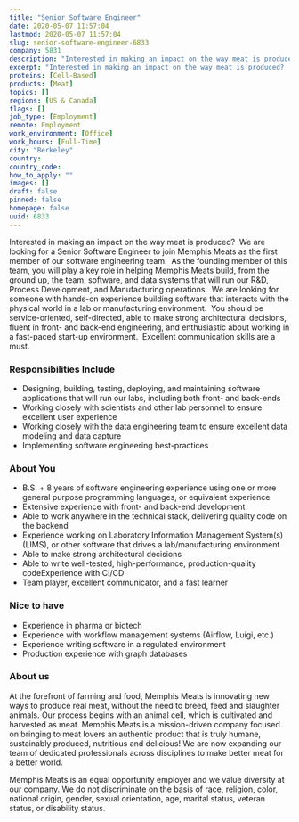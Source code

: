 ```yaml
---
title: "Senior Software Engineer"
date: 2020-05-07 11:57:04
lastmod: 2020-05-07 11:57:04
slug: senior-software-engineer-6833
company: 5831
description: "Interested in making an impact on the way meat is produced?  We are looking for a Senior Software Engineer to join Memphis Meats as the first member of our software engineering team.  As the founding member of this team, you will play a key role in helping Memphis Meats build, from the ground up, the team, software, and data systems that will run our R&D, Process Development, and Manufacturing operations.  We are looking for someone with hands-on experience building software that interacts with the physical world in a lab or manufacturing environment.  You should be service-oriented, se"
excerpt: "Interested in making an impact on the way meat is produced?  We are looking for a Senior Software Engineer to join Memphis Meats as the first member of our software engineering team.  As the founding member of this team, you will play a key role in helping Memphis Meats build, from the ground up, the team, software, and data systems that will run our R&D, Process Development, and Manufacturing operations.  We are looking for someone with hands-on experience building software that interacts with the physical world in a lab or manufacturing environment.  You should be service-oriented, se"
proteins: [Cell-Based]
products: [Meat]
topics: []
regions: [US & Canada]
flags: []
job_type: [Employment]
remote: Employment
work_environment: [Office]
work_hours: [Full-Time]
city: "Berkeley"
country: 
country_code: 
how_to_apply: ""
images: []
draft: false
pinned: false
homepage: false
uuid: 6833
---
```

<p>Interested in making an impact on the way meat is produced?  We are looking for a Senior Software Engineer to join Memphis Meats as the first member of our software engineering team.  As the founding member of this team, you will play a key role in helping Memphis Meats build, from the ground up, the team, software, and data systems that will run our R&D, Process Development, and Manufacturing operations.  We are looking for someone with hands-on experience building software that interacts with the physical world in a lab or manufacturing environment.  You should be service-oriented, self-directed, able to make strong architectural decisions, fluent in front- and back-end engineering, and enthusiastic about working in a fast-paced start-up environment.  Excellent communication skills are a must.</p>
<h3>Responsibilities Include</h3>
<ul>
<li>Designing, building, testing, deploying, and maintaining software applications that will run our labs, including both front- and back-ends</li>
<li>Working closely with scientists and other lab personnel to ensure excellent user experience</li>
<li>Working closely with the data engineering team to ensure excellent data modeling and data capture</li>
<li>Implementing software engineering best-practices</li>
</ul>
<h3>About You</h3>
<ul>
<li>B.S. + 8 years of software engineering experience using one or more general purpose programming languages, or equivalent experience</li>
<li>Extensive experience with front- and back-end development</li>
<li>Able to work anywhere in the technical stack, delivering quality code on the backend</li>
<li>Experience working on Laboratory Information Management System(s) (LIMS), or other software that drives a lab/manufacturing environment </li>
<li>Able to make strong architectural decisions</li>
<li>Able to write well-tested, high-performance, production-quality codeExperience with CI/CD</li>
<li>Team player, excellent communicator, and a fast learner</li>
</ul>
<h3>Nice to have</h3>
<ul>
<li>Experience in pharma or biotech</li>
<li>Experience with workflow management systems (Airflow, Luigi, etc.)</li>
<li>Experience writing software in a regulated environment</li>
<li>Production experience with graph databases</li>
</ul>
<h3>About us</h3>
<p>At the forefront of farming and food, Memphis Meats is innovating new ways to produce real meat, without the need to breed, feed and slaughter animals. Our process begins with an animal cell, which is cultivated and harvested as meat. Memphis Meats is a mission-driven company focused on bringing to meat lovers an authentic product that is truly humane, sustainably produced, nutritious and delicious! We are now expanding our team of dedicated professionals across disciplines to make better meat for a better world.</p>
<p>Memphis Meats is an equal opportunity employer and we value diversity at our company. We do not discriminate on the basis of race, religion, color, national origin, gender, sexual orientation, age, marital status, veteran status, or disability status.</p>
